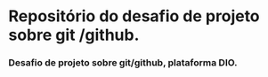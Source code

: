 # Repositório do desafio de projeto sobre git /github.
### Desafio de projeto sobre git/github, plataforma DIO.
